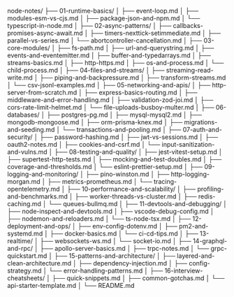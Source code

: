 node-notes/
├── 01-runtime-basics/
│   ├── event-loop.md
│   ├── modules-esm-vs-cjs.md
│   ├── package-json-and-npm.md
│   └── typescript-in-node.md
│
├── 02-async-patterns/
│   ├── callbacks-promises-async-await.md
│   ├── timers-nexttick-setimmediate.md
│   ├── parallel-vs-series.md
│   └── abortcontroller-cancellation.md
│
├── 03-core-modules/
│   ├── fs-path.md
│   ├── url-and-querystring.md
│   ├── events-and-eventemitter.md
│   ├── buffer-and-typedarrays.md
│   ├── streams-basics.md
│   ├── http-https.md
│   ├── os-and-process.md
│   └── child-process.md
│
├── 04-files-and-streams/
│   ├── streaming-read-write.md
│   ├── piping-and-backpressure.md
│   ├── transform-streams.md
│   └── csv-jsonl-examples.md
│
├── 05-networking-and-apis/
│   ├── http-server-from-scratch.md
│   ├── express-basics-routing.md
│   ├── middleware-and-error-handling.md
│   ├── validation-zod-joi.md
│   ├── cors-rate-limit-helmet.md
│   └── file-uploads-busboy-multer.md
│
├── 06-databases/
│   ├── postgres-pg.md
│   ├── mysql-mysql2.md
│   ├── mongodb-mongoose.md
│   ├── orm-prisma-knex.md
│   ├── migrations-and-seeding.md
│   └── transactions-and-pooling.md
│
├── 07-auth-and-security/
│   ├── password-hashing.md
│   ├── jwt-vs-sessions.md
│   ├── oauth2-notes.md
│   ├── cookies-and-csrf.md
│   └── input-sanitization-and-vulns.md
│
├── 08-testing-and-quality/
│   ├── jest-vitest-setup.md
│   ├── supertest-http-tests.md
│   ├── mocking-and-test-doubles.md
│   ├── coverage-and-thresholds.md
│   └── eslint-prettier-setup.md
│
├── 09-logging-and-monitoring/
│   ├── pino-winston.md
│   ├── http-logging-morgan.md
│   ├── metrics-prometheus.md
│   └── tracing-opentelemetry.md
│
├── 10-performance-and-scalability/
│   ├── profiling-and-benchmarks.md
│   ├── worker-threads-vs-cluster.md
│   ├── redis-caching.md
│   └── queues-bullmq.md
│
├── 11-devtools-and-debugging/
│   ├── node-inspect-and-devtools.md
│   ├── vscode-debug-config.md
│   ├── nodemon-and-reloaders.md
│   └── ts-node-tsx.md
│
├── 12-deployment-and-ops/
│   ├── env-config-dotenv.md
│   ├── pm2-and-systemd.md
│   ├── docker-basics.md
│   └── ci-cd-tips.md
│
├── 13-realtime/
│   ├── websockets-ws.md
│   └── socket-io.md
│
├── 14-graphql-and-rpc/
│   ├── apollo-server-basics.md
│   ├── trpc-notes.md
│   └── grpc-quickstart.md
│
├── 15-patterns-and-architecture/
│   ├── layered-and-clean-architecture.md
│   ├── dependency-injection.md
│   ├── config-strategy.md
│   └── error-handling-patterns.md
│
├── 16-interview-cheatsheets/
│   ├── quick-snippets.md
│   ├── common-gotchas.md
│   └── api-starter-template.md
│
└── README.md